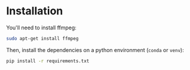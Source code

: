 # Installation

You'll need to install ffmpeg:
```bash
sudo apt-get install ffmpeg
```
Then, install the dependencies on a python environment (`conda` or `venv`):

```bash
pip install -r requirements.txt
```